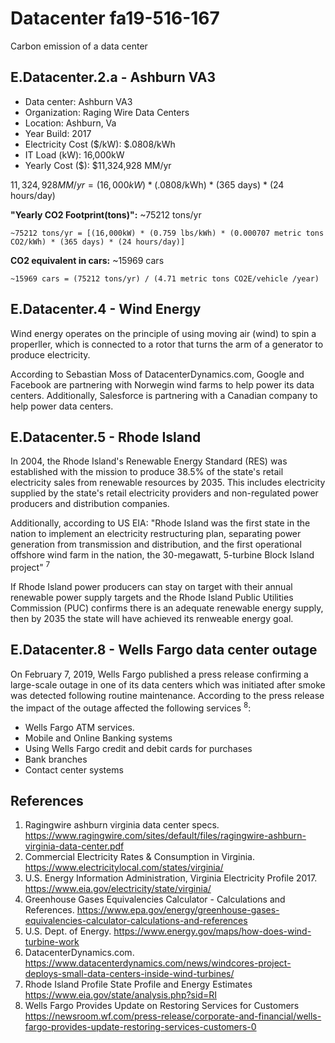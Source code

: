 # Datacenter fa19-516-167

Carbon emission of a data center

## E.Datacenter.2.a - Ashburn VA3

* Data center:  Ashburn VA3  
* Organization:  Raging Wire Data Centers 
* Location:  Ashburn, Va 
* Year Build:  2017 
* Electricity Cost ($/kW):   $.0808/kWh 
* IT Load (kW):   16,000kW 
* Yearly Cost ($):   $11,324,928 MM/yr 



$11,324,928 MM/yr = (16,000kW) * ($.0808/kWh) * (365 days) * (24 hours/day)

**"Yearly CO2 Footprint(tons)":** ~75212 tons/yr

```
~75212 tons/yr = [(16,000kW) * (0.759 lbs/kWh) * (0.000707 metric tons CO2/kWh) * (365 days) * (24 hours/day)]
```

**CO2 equivalent in cars:** ~15969 cars

```
~15969 cars = (75212 tons/yr) / (4.71 metric tons CO2E/vehicle /year) 
```

## E.Datacenter.4 - Wind Energy

Wind energy operates on the principle of using moving air (wind) to spin a properller, which is connected to a
rotor that turns the arm of a generator to produce electricity.

According to Sebastian Moss of DatacenterDynamics.com, Google and Facebook are partnering with Norwegin wind farms
to help power its data centers. Additionally, Salesforce is partnering with a Canadian company to help power data centers.


##  E.Datacenter.5 - Rhode Island
In 2004, the Rhode Island's Renewable Energy Standard (RES) was established with the mission to produce 38.5% of the state's retail electricity sales from renewable resources by 2035. This includes electricity 
supplied by the state's retail electricity providers and non-regulated power producers and distribution companies.

Additionally, according to US EIA: "Rhode Island was the first state in the nation to implement an electricity restructuring plan, separating power generation from transmission and distribution, and the first operational offshore wind farm in the nation, the 30-megawatt, 5-turbine Block Island project" <sup>7</sup>

If Rhode Island power producers can stay on target with their annual renewable power supply targets and the Rhode Island Public Utilities Commission (PUC) confirms there is 
an adequate renewable energy supply, then by 2035 the state will have achieved its renweable energy goal.

##  E.Datacenter.8 - Wells Fargo data center outage

On February 7, 2019, Wells Fargo published a press release confirming a large-scale outage in one of its data 
centers which was initiated after smoke was detected following routine maintenance. According to the press release the impact of the outage affected the following services <sup>8</sup>:

- Wells Fargo ATM services.
- Mobile and Online Banking systems
- Using Wells Fargo credit and debit cards for purchases
- Bank branches
- Contact center systems


## References

1. Ragingwire ashburn virginia data center specs. 
   <https://www.ragingwire.com/sites/default/files/ragingwire-ashburn-virginia-data-center.pdf>
2. Commercial Electricity Rates & Consumption in Virginia. 
   <https://www.electricitylocal.com/states/virginia/>
3. U.S. Energy Information Administration, Virginia Electricity Profile 2017.
   <https://www.eia.gov/electricity/state/virginia/>
4. Greenhouse Gases Equivalencies Calculator - Calculations and References. 
   <https://www.epa.gov/energy/greenhouse-gases-equivalencies-calculator-calculations-and-references>
5. U.S. Dept. of Energy. 
   <https://www.energy.gov/maps/how-does-wind-turbine-work>
6. DatacenterDynamics.com. 
   <https://www.datacenterdynamics.com/news/windcores-project-deploys-small-data-centers-inside-wind-turbines/>
7. Rhode Island Profile State Profile and Energy Estimates 
   <https://www.eia.gov/state/analysis.php?sid=RI>
8. Wells Fargo Provides Update on Restoring Services for Customers 
   <https://newsroom.wf.com/press-release/corporate-and-financial/wells-fargo-provides-update-restoring-services-customers-0>
